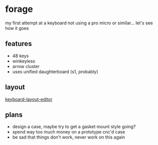 # forage

my first attempt at a keyboard not using a pro micro or similar... let's see how it goes


## features

- 48 keys
- winkeyless
- arrow cluster
- uses unified daughterboard (s1, probably)

## layout

[keyboard-layout-editor](http://www.keyboard-layout-editor.com/#/gists/264eb9b4cfe87a9984ab72605ec59c53)

## plans

- design a case, maybe try to get a gasket mount style going?
- spend way too much money on a prototype cnc'd case
- be sad that things don't work, never work on this again